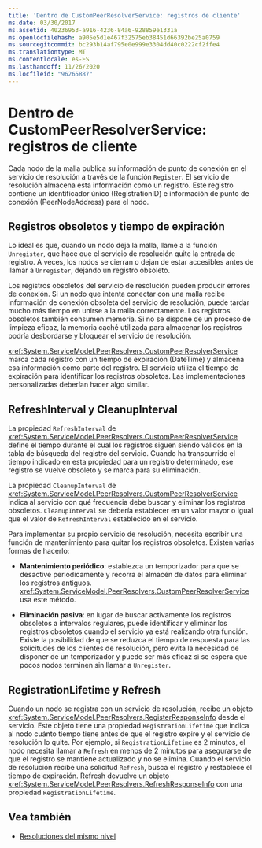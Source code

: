 ```yaml
---
title: 'Dentro de CustomPeerResolverService: registros de cliente'
ms.date: 03/30/2017
ms.assetid: 40236953-a916-4236-84a6-928859e1331a
ms.openlocfilehash: a905e5d1e467f32575eb38451d66392be25a0759
ms.sourcegitcommit: bc293b14af795e0e999e3304dd40c0222cf2ffe4
ms.translationtype: MT
ms.contentlocale: es-ES
ms.lasthandoff: 11/26/2020
ms.locfileid: "96265887"
---
```

# <a name="inside-the-custompeerresolverservice-client-registrations"></a>Dentro de CustomPeerResolverService: registros de cliente

Cada nodo de la malla publica su información de punto de conexión en el servicio de resolución a través de la función `Register`. El servicio de resolución almacena esta información como un registro. Este registro contiene un identificador único (RegistrationID) e información de punto de conexión (PeerNodeAddress) para el nodo.  
  
## <a name="stale-records-and-expiration-time"></a>Registros obsoletos y tiempo de expiración  

 Lo ideal es que, cuando un nodo deja la malla, llame a la función `Unregister`, que hace que el servicio de resolución quite la entrada de registro. A veces, los nodos se cierran o dejan de estar accesibles antes de llamar a `Unregister`, dejando un registro obsoleto.  
  
 Los registros obsoletos del servicio de resolución pueden producir errores de conexión. Si un nodo que intenta conectar con una malla recibe información de conexión obsoleta del servicio de resolución, puede tardar mucho más tiempo en unirse a la malla correctamente. Los registros obsoletos también consumen memoria. Si no se dispone de un proceso de limpieza eficaz, la memoria caché utilizada para almacenar los registros podría desbordarse y bloquear el servicio de resolución.  
  
 <xref:System.ServiceModel.PeerResolvers.CustomPeerResolverService> marca cada registro con un tiempo de expiración (DateTime) y almacena esa información como parte del registro. El servicio utiliza el tiempo de expiración para identificar los registros obsoletos. Las implementaciones personalizadas deberían hacer algo similar.  
  
## <a name="refreshinterval-and-cleanupinterval"></a>RefreshInterval y CleanupInterval  

 La propiedad `RefreshInterval` de <xref:System.ServiceModel.PeerResolvers.CustomPeerResolverService> define el tiempo durante el cual los registros siguen siendo válidos en la tabla de búsqueda del registro del servicio. Cuando ha transcurrido el tiempo indicado en esta propiedad para un registro determinado, ese registro se vuelve obsoleto y se marca para su eliminación.  
  
 La propiedad `CleanupInterval` de <xref:System.ServiceModel.PeerResolvers.CustomPeerResolverService> indica al servicio con qué frecuencia debe buscar y eliminar los registros obsoletos. `CleanupInterval` se debería establecer en un valor mayor o igual que el valor de `RefreshInterval` establecido en el servicio.  
  
 Para implementar su propio servicio de resolución, necesita escribir una función de mantenimiento para quitar los registros obsoletos. Existen varias formas de hacerlo:  
  
- **Mantenimiento periódico**: establezca un temporizador para que se desactive periódicamente y recorra el almacén de datos para eliminar los registros antiguos. <xref:System.ServiceModel.PeerResolvers.CustomPeerResolverService> usa este método.  
  
- **Eliminación pasiva**: en lugar de buscar activamente los registros obsoletos a intervalos regulares, puede identificar y eliminar los registros obsoletos cuando el servicio ya está realizando otra función. Existe la posibilidad de que se reduzca el tiempo de respuesta para las solicitudes de los clientes de resolución, pero evita la necesidad de disponer de un temporizador y puede ser más eficaz si se espera que pocos nodos terminen sin llamar a `Unregister`.  
  
## <a name="registrationlifetime-and-refresh"></a>RegistrationLifetime y Refresh  

 Cuando un nodo se registra con un servicio de resolución, recibe un objeto <xref:System.ServiceModel.PeerResolvers.RegisterResponseInfo> desde el servicio. Este objeto tiene una propiedad `RegistrationLifetime` que indica al nodo cuánto tiempo tiene antes de que el registro expire y el servicio de resolución lo quite. Por ejemplo, si `RegistrationLifetime` es 2 minutos, el nodo necesita llamar a `Refresh` en menos de 2 minutos para asegurarse de que el registro se mantiene actualizado y no se elimina. Cuando el servicio de resolución recibe una solicitud `Refresh`, busca el registro y restablece el tiempo de expiración. Refresh devuelve un objeto <xref:System.ServiceModel.PeerResolvers.RefreshResponseInfo> con una propiedad `RegistrationLifetime`.  
  
## <a name="see-also"></a>Vea también

- [Resoluciones del mismo nivel](peer-resolvers.md)
